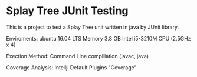 # Splay Tree JUnit Testing

This is a project to test a Splay Tree unit written in java by JUnit library.

Enviroments:
  ubuntu 16.04 LTS
  Memory 3.8 GB
  Intel i5-3210M CPU (2.5GHz x 4)
  
Exection Method:
  Command Line complilation (javac, java)

Coverage Analysis:
  Intellji Default Plugins "Coverage"

